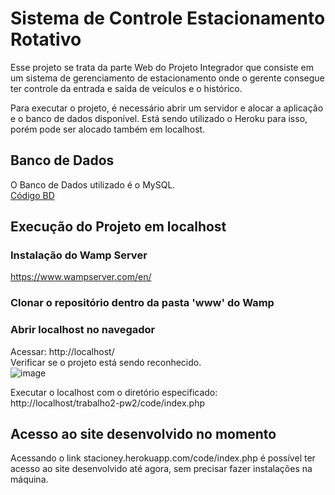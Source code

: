 # Sistema de Controle Estacionamento Rotativo
Esse projeto se trata da parte Web do Projeto Integrador que consiste em um sistema de gerenciamento de estacionamento onde o gerente consegue ter controle da entrada e saída de veículos e o histórico.

Para executar o projeto, é necessário abrir um servidor e alocar a aplicação e o banco de dados disponível. Está sendo utilizado o Heroku para isso, porém pode ser alocado também em localhost.

## Banco de Dados
O Banco de Dados utilizado é o MySQL.<br>
[Código BD](code/BD_code.sql)

## Execução do Projeto em localhost
### Instalação do Wamp Server
https://www.wampserver.com/en/

### Clonar o repositório dentro da pasta 'www' do Wamp

### Abrir localhost no navegador
Acessar: http://localhost/<br>
Verificar se o projeto está sendo reconhecido.<br>
![image](https://user-images.githubusercontent.com/72893552/150906430-fc431d98-b34f-4727-a9f4-7817920fe8fe.png)<br>

Executar o localhost com o diretório especificado:<br>
http://localhost/trabalho2-pw2/code/index.php

## Acesso ao site desenvolvido no momento
Acessando o link stacioney.herokuapp.com/code/index.php é possível ter acesso ao site desenvolvido até agora, sem precisar fazer instalações na máquina.
